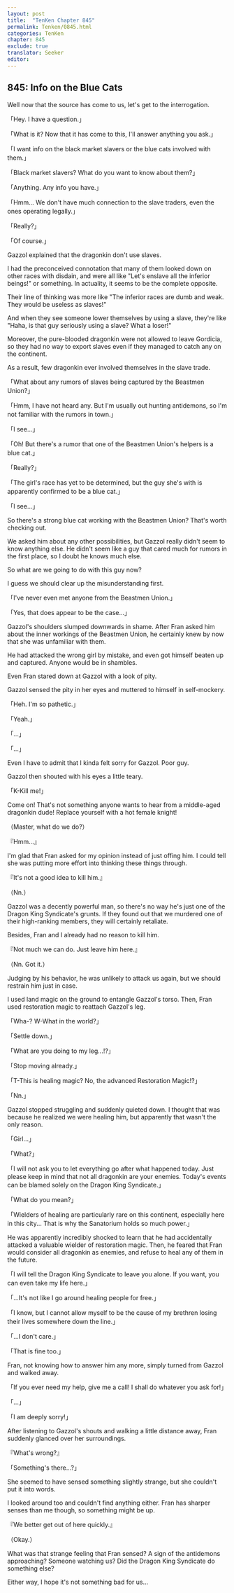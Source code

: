 ```yaml
---
layout: post
title:  "TenKen Chapter 845"
permalink: Tenken/0845.html
categories: TenKen
chapter: 845
exclude: true
translator: Seeker
editor: 
---
```

<h2>845: Info on the Blue Cats</h2>

Well now that the source has come to us, let's get to the interrogation.

「Hey. I have a question.」

「What is it? Now that it has come to this, I'll answer anything you ask.」

「I want info on the black market slavers or the blue cats involved with them.」

「Black market slavers? What do you want to know about them?」

「Anything. Any info you have.」

「Hmm... We don't have much connection to the slave traders, even the ones operating legally.」

「Really?」

「Of course.」

Gazzol explained that the dragonkin don't use slaves.

I had the preconceived connotation that many of them looked down on other races with disdain, and were all like "Let's enslave all the inferior beings!" or something. In actuality, it seems to be the complete opposite.

Their line of thinking was more like "The inferior races are dumb and weak. They would be useless as slaves!"

And when they see someone lower themselves by using a slave, they're like "Haha, is that guy seriously using a slave? What a loser!"

Moreover, the pure-blooded dragonkin were not allowed to leave Gordicia, so they had no way to export slaves even if they managed to catch any on the continent.

As a result, few dragonkin ever involved themselves in the slave trade.

「What about any rumors of slaves being captured by the Beastmen Union?」

「Hmm, I have not heard any. But I'm usually out hunting antidemons, so I'm not familiar with the rumors in town.」

「I see...」

「Oh! But there's a rumor that one of the Beastmen Union's helpers is a blue cat.」

「Really?」

「The girl's race has yet to be determined, but the guy she's with is apparently confirmed to be a blue cat.」

「I see...」

So there's a strong blue cat working with the Beastmen Union? That's worth checking out.

We asked him about any other possibilities, but Gazzol really didn't seem to know anything else. He didn't seem like a guy that cared much for rumors in the first place, so I doubt he knows much else.

So what are we going to do with this guy now?

I guess we should clear up the misunderstanding first.

「I've never even met anyone from the Beastmen Union.」

「Yes, that does appear to be the case...」

Gazzol's shoulders slumped downwards in shame. After Fran asked him about the inner workings of the Beastmen Union, he certainly knew by now that she was unfamiliar with them.

He had attacked the wrong girl by mistake, and even got himself beaten up and captured. Anyone would be in shambles.

Even Fran stared down at Gazzol with a look of pity.

Gazzol sensed the pity in her eyes and muttered to himself in self-mockery.

「Heh. I'm so pathetic.」

「Yeah.」

「...」

「...」

Even I have to admit that I kinda felt sorry for Gazzol. Poor guy.

Gazzol then shouted with his eyes a little teary.

「K-Kill me!」

Come on! That's not something anyone wants to hear from a middle-aged dragonkin dude! Replace yourself with a hot female knight!

（Master, what do we do?）

『Hmm...』

I'm glad that Fran asked for my opinion instead of just offing him. I could tell she was putting more effort into thinking these things through.

『It's not a good idea to kill him.』

（Nn.）

Gazzol was a decently powerful man, so there's no way he's just one of the Dragon King Syndicate's grunts. If they found out that we murdered one of their high-ranking members, they will certainly retaliate.

Besides, Fran and I already had no reason to kill him.

『Not much we can do. Just leave him here.』

（Nn. Got it.）

Judging by his behavior, he was unlikely to attack us again, but we should restrain him just in case.

I used land magic on the ground to entangle Gazzol's torso. Then, Fran used restoration magic to reattach Gazzol's leg.

「Wha-? W-What in the world?」

「Settle down.」

「What are you doing to my leg...!?」

「Stop moving already.」

「T-This is healing magic? No, the advanced Restoration Magic!?」

「Nn.」

Gazzol stopped struggling and suddenly quieted down. I thought that was because he realized we were healing him, but apparently that wasn't the only reason.

「Girl...」

「What?」

「I will not ask you to let everything go after what happened today. Just please keep in mind that not all dragonkin are your enemies. Today's events can be blamed solely on the Dragon King Syndicate.」

「What do you mean?」

「Wielders of healing are particularly rare on this continent, especially here in this city... That is why the Sanatorium holds so much power.」

He was apparently incredibly shocked to learn that he had accidentally attacked a valuable wielder of restoration magic. Then, he feared that Fran would consider all dragonkin as enemies, and refuse to heal any of them in the future.

「I will tell the Dragon King Syndicate to leave you alone. If you want, you can even take my life here.」

「...It's not like I go around healing people for free.」

「I know, but I cannot allow myself to be the cause of my brethren losing their lives somewhere down the line.」

「...I don't care.」

「That is fine too.」

Fran, not knowing how to answer him any more, simply turned from Gazzol and walked away.

「If you ever need my help, give me a call! I shall do whatever you ask for!」

「...」

「I am deeply sorry!」

After listening to Gazzol's shouts and walking a little distance away, Fran suddenly glanced over her surroundings.

『What's wrong?』

「Something's there...?」

She seemed to have sensed something slightly strange, but she couldn't put it into words.

I looked around too and couldn't find anything either. Fran has sharper senses than me though, so something might be up.

『We better get out of here quickly.』

（Okay.）

What was that strange feeling that Fran sensed? A sign of the antidemons approaching? Someone watching us? Did the Dragon King Syndicate do something else?

Either way, I hope it's not something bad for us...




